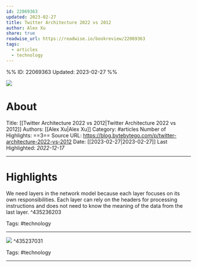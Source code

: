 ```yaml
---
id: 22069363
updated: 2023-02-27
title: Twitter Architecture 2022 vs 2012
author: Alex Xu
share: true
readwise_url: https://readwise.io/bookreview/22069363
tags:
  - articles
  - technology
---
```


%%
ID: 22069363
Updated: 2023-02-27
%%

![]( https://substackcdn.com/image/fetch/w_1200,h_600,c_limit,f_jpg,q_auto:good,fl_progressive:steep/https%3A%2F%2Fbucketeer-e05bbc84-baa3-437e-9518-adb32be77984.s3.amazonaws.com%2Fpublic%2Fimages%2F29dc1402-909d-45dd-a65a-0049c8173ffc_3906x2214.jpeg)

# About
Title: [[Twitter Architecture 2022 vs 2012|Twitter Architecture 2022 vs 2012]]
Authors: [[Alex Xu|Alex Xu]]
Category: #articles
Number of Highlights: ==3==
Source URL: https://blog.bytebytego.com/p/twitter-architecture-2022-vs-2012
Date: [[2023-02-27|2023-02-27]]
Last Highlighted: *2022-12-17*

---

# Highlights

We need layers in the network model because each layer focuses on its own responsibilities. Each layer can rely on the headers for processing instructions and does not need to know the meaning of the data from the last layer. ^435236203

Tags: #technology

---
![](https://substackcdn.com/image/fetch/w_1456,c_limit,f_auto,q_auto:good,fl_progressive:steep/https%3A%2F%2Fbucketeer-e05bbc84-baa3-437e-9518-adb32be77984.s3.amazonaws.com%2Fpublic%2Fimages%2F5904d59f-287c-41e1-958f-f79b46342abf_1200x1057.jpeg) ^435237031

Tags: #technology

---